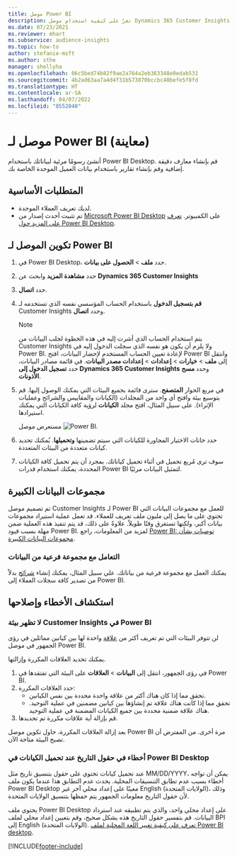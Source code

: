 ```yaml
---
title: موصل Power BI
description: تعرّ على كيفية استخدام موصل Dynamics 365 Customer Insights في Power BI.
ms.date: 07/23/2021
ms.reviewer: mhart
ms.subservice: audience-insights
ms.topic: how-to
author: stefanie-msft
ms.author: sthe
manager: shellyha
ms.openlocfilehash: 06c5bed74b82f9ae2a764a2eb363348e0edab531
ms.sourcegitcommit: 4b2ad63aa7a4d4f31b573870bccbc40befe5f8fd
ms.translationtype: HT
ms.contentlocale: ar-SA
ms.lasthandoff: 04/07/2022
ms.locfileid: "8552040"
---
```

# <a name="connector-for-power-bi-preview"></a>موصل لـ Power BI (معاينة)

أنشئ رسومًا مرئية لبياناتك باستخدام Power BI Desktop. قم بإنشاء معارف دقيقة إضافية وقم بإنشاء تقارير باستخدام بيانات العميل الموحدة الخاصة بك.

## <a name="prerequisites"></a>المتطلبات الأساسية

- لديك تعريف العملاء الموحدة.
- تم تثبيت أحدث إصدار من [Microsoft Power BI Desktop](https://powerbi.microsoft.com/desktop/) على الكمبيوتر. [تعرف على المزيد حول Power BI Desktop](/power-bi/desktop-what-is-desktop).

## <a name="configure-the-connector-for-power-bi"></a>تكوين الموصل لـ Power BI

1. في Power BI Desktop، حدد **ملف** > **الحصول على بيانات**.

1. حدد **مشاهدة المزيد** وابحث عن **Dynamics 365 Customer Insights**

1. حدد **اتصال**.

1. **قم بتسجيل الدخول** باستخدام الحساب المؤسسي نفسه الذي تستخدمه لـ Customer Insights وحدد **اتصال**.
   > [!NOTE]
   > يتم استخدام الحساب الذي أشرت إليه في هذه الخطوة لجلب البيانات من Customer Insights ولا يلزم أن يكون هو نفسه الذي سجلت الدخول إليه في Power BI. لإعادة تعيين الحساب المستخدم لإحضار البيانات، افتح Power BI وانتقل إلى **ملف** > **خيارات** > **إعدادات** > **إعدادات مصدر البيانات**. في قائمة مصادر البيانات، حدد **تسجيل الدخول إلى Dynamics 365 Customer Insights** وحدد **مسح الأذونات**.  

1. في مربع الحوار **المتصفح**. سترى قائمة بجميع البيئات التي يمكنك الوصول إليها. قم بتوسيع بيئة وافتح أي واحد من المجلدات (الكيانات والمقاييس والشرائح وعمليات الإثراء). على سبيل المثال، افتح مجلد **الكيانات** لرؤية كافة الكيانات التي يمكنك استيرادها.

   مستعرض موصل ![Power BI.](media/power-bi-navigator.png "متصفح موصل Power BI")

1. حدد خانات الاختيار المجاورة للكيانات التي سيتم تضمينها **وتحميلها**. يُمكنك تحديد كيانات متعددة من البيئات المتعددة.

1. سوف ترى مُربع تحميل في أثناء تحميل كياناتك. بمجرد أن يتم تحميل كافة الكيانات المحددة، يمكنك استخدام قدرات Power BI لتمثيل البيانات مرئيًا.

## <a name="large-data-sets"></a>مجموعات البيانات الكبيرة

تم تصميم موصل Customer Insights لـ Power BI للعمل مع مجموعات البيانات التي تحتوي على ما يصل إلى مليون ملف تعريف للعملاء. قد تعمل عملية استيراد مجموعات بيانات أكبر، ولكنها تستغرق وقتًا طويلاً. علاوةً على ذلك، قد يتم تنفيذ هذه العملية ضمن مهلة بسبب قيود Power BI. لمزيد من المعلومات، راجع [Power BI: توصيات بشأن مجموعات البيانات الكبيرة](/power-bi/admin/service-premium-what-is#large-datasets). 

### <a name="work-with-a-subset-of-data"></a>التعامل مع مجموعة فرعية من البيانات

يمكنك العمل مع مجموعة فرعية من بياناتك. علي سبيل المثال، يمكنك إنشاء [شرائح](segments.md) بدلاً من تصدير كافة سجلات العملاء إلى Power BI.

## <a name="troubleshooting"></a>استكشاف الأخطاء وإصلاحها

### <a name="customer-insights-environment-doesnt-show-in-power-bi"></a>لا تظهر بيئة Customer Insights في Power BI

لن تتوفر البيئات التي تم تعريف أكثر من [علاقة](relationships.md) واحدة لها بين كيانين مماثلين في رؤى الجمهور في موصل Power BI.

يمكنك تحديد العلاقات المكررة وإزالتها.

1. في رؤى الجمهور، انتقل إلى **البيانات** > **العلاقات** على البيئة التي تفتقدها في Power BI.
2. حدد العلاقات المكررة:
   - تحقق مما إذا كان هناك أكثر من علاقة واحدة محددة بين نفس الكيانين.
   - تحقق مما إذا كانت هناك علاقة تم إنشاؤها بين كيانين مضمنين في عملية التوحيد. هناك علاقة ضمنية محددة بين جميع الكيانات المضمنة في عملية التوحيد.
3. قم بإزالة أية علاقات مكررة تم تحديدها.

بعد إزالة العلاقات المكررة، حاول تكوين موصل Power BI مرة أخرى. من المفترض أن تصبح البيئة متاحة الآن.

### <a name="errors-on-date-fields-when-loading-entities-in-power-bi-desktop"></a>أخطاء في حقول التاريخ عند تحميل الكيانات في Power BI Desktop

عند تحميل كيانات تحتوي على حقول بتنسيق تاريخ مثل MM/DD/YYYY، يمكن أن تواجه أخطاء بسبب عدم تطابق التنسيقات المحلية. يحدث عدم التطابق هذا عندما يكون ملف Power BI Desktop معينًا على إعداد محلي آخر غير English (الولايات المتحدة)، وذلك لأن حقول التاريخ معلومات الجمهور يتم حفظها بتنسيق الولايات المتحدة.

يحتوي ملف Power BI Desktop على إعداد محلي واحد، والذي يتم تطبيقه عند استرداد البيانات. قم بتفسير حقول التاريخ هذه بشكل صحيح، وقم بتعيين إعداد محلي لملف BPI إلى English (الولايات المتحدة). [تعرف على كيفية تغيير اللغة المحلية لملف Power BI desktop](/power-bi/fundamentals/supported-languages-countries-regions#choose-the-language-or-locale-of-power-bi-desktop).

[!INCLUDE[footer-include](../includes/footer-banner.md)]
